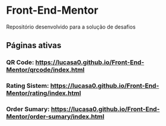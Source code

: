 # Front-End-Mentor
Repositório desenvolvido para a solução de desafios

## Páginas ativas

### QR Code: https://lucasa0.github.io/Front-End-Mentor/qrcode/index.html
### Rating Sistem: https://lucasa0.github.io/Front-End-Mentor/rating/index.html 
### Order Sumary: https://lucasa0.github.io/Front-End-Mentor/order-sumary/index.html
